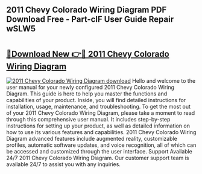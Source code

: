 ## 2011 Chevy Colorado Wiring Diagram PDF Download Free - Part-clF User Guide Repair wSLW5

# <h2><a href="http://dfquzai.blite.top/?on=2011+Chevy+Colorado+Wiring+Diagram">🔗Download New 👉🔴 2011 Chevy Colorado Wiring Diagram</a></h2>

[![2011 Chevy Colorado Wiring Diagram download](https://i.imgur.com/lujVjoI.png)](http://dfquzai.blite.top/?on=2011+Chevy+Colorado+Wiring+Diagram)
Hello and welcome to the user manual for your newly configured 2011 Chevy Colorado Wiring Diagram. This guide is here to help you master the functions and capabilities of your product. Inside, you will find detailed instructions for installation, usage, maintenance, and troubleshooting. To get the most out of your 2011 Chevy Colorado Wiring Diagram, please take a moment to read through this comprehensive user manual. It includes step-by-step instructions for setting up your product, as well as detailed information on how to use its various features and capabilities. 2011 Chevy Colorado Wiring Diagram advanced features include augmented reality, customizable profiles, automatic software updates, and voice recognition, all of which can be accessed and customized through the user interface. Support Available 24/7 2011 Chevy Colorado Wiring Diagram. Our customer support team is available 24/7 to assist you with any inquiries.
